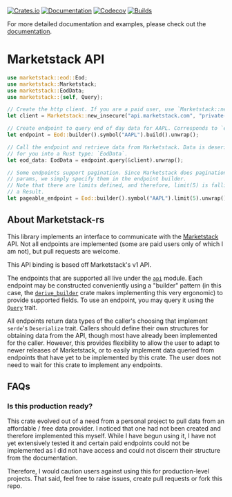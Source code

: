 [![Crates.io](https://img.shields.io/crates/v/marketstack
)](https://crates.io/crates/marketstack)
[![Documentation](https://img.shields.io/docsrs/marketstack/latest
)](https://docs.rs/marketstack)
[![Codecov](https://codecov.io/gh/reubenwong97/marketstack-rs/graph/badge.svg?token=2RHYDZWTCL)](https://codecov.io/gh/reubenwong97/marketstack-rs)
[![Builds](https://img.shields.io/github/actions/workflow/status/reubenwong97/marketstack-rs/general.yml
)](https://github.com/reubenwong97/marketstack-rs)

For more detailed documentation and examples, please check out the [documentation](https://docs.rs/marketstack/latest/marketstack/).

# Marketstack API

```rust
use marketstack::eod::Eod;
use marketstack::Marketstack;
use marketstack::EodData;
use marketstack::{self, Query};

// Create the http client. If you are a paid user, use `Marketstack::new()`.
let client = Marketstack::new_insecure("api.marketstack.com", "private-token").unwrap();

// Create endpoint to query end of day data for AAPL. Corresponds to `eod` endpoint.
let endpoint = Eod::builder().symbol("AAPL").build().unwrap();

// Call the endpoint and retrieve data from Marketstack. Data is deserialized
// for you into a Rust type: `EodData`.
let eod_data: EodData = endpoint.query(&client).unwrap();

// Some endpoints support pagination. Since Marketstack does pagination through query
// params, we simply specify them in the endpoint builder.
// Note that there are limits defined, and therefore, limit(5) is fallible and returns
// a Result.
let pageable_endpoint = Eod::builder().symbol("AAPL").limit(5).unwrap().build().unwrap();
```

## About Marketstack-rs

This library implements an interface to communicate with the [Marketstack](https://marketstack.com/) API. Not all endpoints are implemented (some are paid users only of which I am not), but pull requests are welcome.

This API binding is based off Marketstack's v1 API.

The endpoints that are supported all live under the [`api`](https://github.com/reubenwong97/marketstack-rs/tree/master/src/api) module. Each endpoint may be constructed conveniently using a "builder" pattern (in this case, the [`derive_builder`](https://crates.io/crates/derive_builder) crate makes implementing this very ergonomic) to provide supported fields. To use an endpoint, you may query it using the [`Query`](https://github.com/reubenwong97/marketstack-rs/blob/master/src/api/query.rs) trait.

All endpoints return data types of the caller's choosing that implement `serde`'s `Deserialize` trait. Callers should define their own structures for obtaining data from the API, though most have already been implemented for the caller. However, this provides flexibility to allow the user to adapt to newer releases of Marketstack, or to easily implement data queried from endpoints that have yet to be implemented by this crate. The user does not need to wait for this crate to implement any endpoints.

## FAQs

### Is this production ready?

This crate evolved out of a need from a personal project to pull data from an affordable / free data provider. I noticed that one had not been created and therefore implemented this myself. While I have begun using it, I have not yet extensively tested it and certain paid endpoints could not be implemented as I did not have access and could not discern their structure from the documentation.

Therefore, I would caution users against using this for production-level projects. That said, feel free to raise issues, create pull requests or fork this repo.
